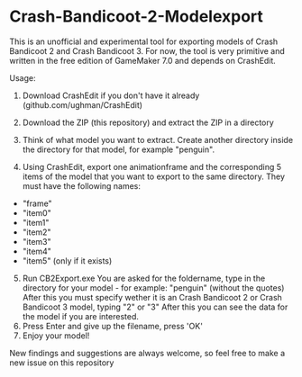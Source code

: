 # Crash-Bandicoot-2-Modelexport
This is an unofficial and experimental tool for exporting models of Crash Bandicoot 2 and Crash Bandicoot 3. For now, the tool is very primitive and written in the free edition of GameMaker 7.0 and depends on CrashEdit.

Usage:

1. Download CrashEdit if you don't have it already (github.com/ughman/CrashEdit)

2. Download the ZIP (this repository) and extract the ZIP in a directory
3. Think of what model you want to extract. Create another directory inside the directory for that model, for example "penguin".
4. Using CrashEdit, export one animationframe and the corresponding 5 items of the model that you want to export to the same directory. They must have the following names:
  - "frame"
  - "item0"
  - "item1"
  - "item2"
  - "item3"
  - "item4"
  - "item5" (only if it exists)

5. Run CB2Export.exe You are asked for the foldername, type in the directory for your model - for example: "penguin" (without the quotes) 
	After this you must specify wether it is an Crash Bandicoot 2 or Crash Bandicoot 3 model, typing "2" or "3"
	After this you can see the data for the model if you are interested.
6. Press Enter and give up the filename, press 'OK'
7. Enjoy your model!

New findings and suggestions are always welcome, so feel free to make a new issue on this repository
